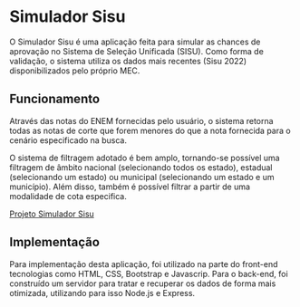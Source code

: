 # Simulador Sisu 
O Simulador Sisu é uma aplicação feita para simular as chances de aprovação no Sistema de Seleção Unificada (SISU). Como forma de validação, o sistema utiliza os dados mais recentes (Sisu 2022) disponibilizados pelo próprio MEC. 

## Funcionamento
Através das notas do ENEM fornecidas pelo usuário, o sistema retorna todas as notas de corte que forem menores do que a nota fornecida para o cenário especificado na busca.

O sistema de filtragem adotado é bem amplo, tornando-se possível uma filtragem de âmbito nacional (selecionando todos os estado), estadual (selecionando um estado) ou municipal (selecionando um estado e um município). Além disso, também é possível filtrar a partir de uma modalidade de cota especifica.

[Projeto Simulador Sisu](https://github.com/fredpereirajr/Simulador-Sisu/blob/master/estatico/gif-projeto.gif)

## Implementação

Para implementação desta aplicação, foi utilizado na parte do front-end tecnologias como HTML, CSS, Bootstrap e Javascrip. Para o back-end, foi construído um servidor para tratar e recuperar os dados de forma mais otimizada, utilizando para isso Node.js e Express.
